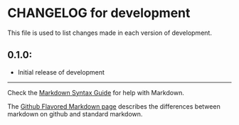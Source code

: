 # CHANGELOG for development

This file is used to list changes made in each version of development.

## 0.1.0:

* Initial release of development

- - - 
Check the [Markdown Syntax Guide](http://daringfireball.net/projects/markdown/syntax) for help with Markdown.

The [Github Flavored Markdown page](http://github.github.com/github-flavored-markdown/) describes the differences between markdown on github and standard markdown.
